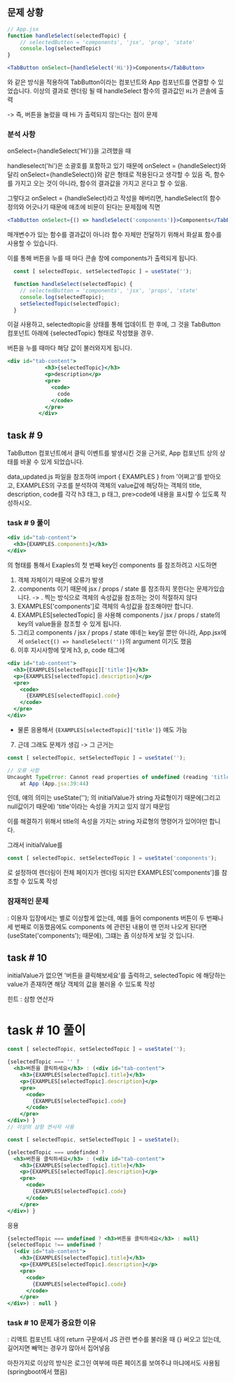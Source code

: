 ## 문제 상황
```jsx
// App.jsx
function handleSelect(selectedTopic) {
    // selectedButton = 'components', 'jsx', 'prop', 'state'
    console.log(selectedTopic)
}

<TabButton onSelect={handleSelect('Hi')}>Components</TabButton>
```

와 같은 방식을 적용하여 TabButton이라는 컴포넌트와 App 컴포넌트를 연결할 수 있었습니다.
이상의 결과로 렌더링 될 때 handleSelect 함수의 결과값인 ```Hi```가 콘솔에 출력

-> 즉, 버튼을 눌렀을 때 Hi 가 출력되지 않는다는 점이 문제

### 분석 사항

onSelect={handleSelect('Hi')}을 고려했을 때

handleselect('hi')은 소괄호를 포함하고 있기 때문에 onSelect = {handleSelect}와 달리
onSelect={handleSelect()}와 같은 형태로 적용된다고 생각할 수 있음
즉, 함수를 가지고 오는 것이 아니라, 함수의 결과값을 가지고 온다고 할 수 있음.

그렇다고 onSelect = {handleSelect}라고 작성을 해버리면, handleSelect의 함수 정의와 어긋나기 때문에 애초에 비문이 된다는 문제점에 직면

```jsx
<TabButton onSelect={() => handleSelect('components')}>Components</TabButton>
```

매개변수가 있는 함수를 결과값이 아니라 함수 자체만 전달하기 위해서 화살표 함수를 사용할 수 있습니다.

이를 통해 버튼을 누를 때 마다 콘솔 창에 components가 출력되게 됩니다.

```jsx
  const [ selectedTopic, setSelectedTopic ] = useState('');

  function handleSelect(selectedTopic) {
    // selectedButton = 'components', 'jsx', 'props', 'state'
    console.log(selectedTopic);
    setSelectedTopic(selectedTopic);
  }
```
이걸 사용하고, selectedtopic을 상태를 통해 업데이트 한 후에,
그 것을 TabButton 컴포넌트 아래에 {selectedTopic} 형태로 작성했을 경우.

버튼을 누를 때마다 해당 값이 불러와지게 됩니다.
```jsx
<div id="tab-content">
            <h3>{selectedTopic}</h3>
            <p>description</p>
            <pre>
              <code>
                code
              </code>
            </pre>
          </div>
```

## task # 9

TabButton 컴포넌트에서 클릭 이벤트를 발생시킨 것을 근거로, App 컴포넌트 상의 상태를 바꿀 수 있게 되었습니다.

data_updated.js 파일을 참조하여 import { EXAMPLES } from '어쩌고'를 받아오고,
EXAMPLES의 구조를 분석하여 
객체의 value값에 해당하는 객체의 title, description, code를 각각 h3 태그, p 태그, pre>code에 내용을 표시할 수 있도록 작성하시오.

### task # 9 풀이

```jsx
<div id="tab-content">
  <h3>{EXAMPLES.components}</h3>
</div>
```

의 형태를 통해서 Exaples의 첫 번째 key인 components 를 참조하려고 시도하면 

1. 객체 자체이기 때문에 오류가 발생
2. .components 이기 때문에 jsx / props / state 를 참조하지 못한다는 문제가있습니다. 
-> . 찍는 방식으로 객체의 속성값을 참조하는 것이 적절하지 않다
3. EXAMPLES['components']로 객체의 속성값을 참조해야만 합니다.
4. EXAMPLES[selectedTopic] 을 사용해 components / jsx / props / state의 key의 value들을 참조할 수 있게 됩니다.
5. 그리고 components / jsx / props / state 얘네는 key일 뿐만 아니라, App.jsx에서 ```onSelect{() => handleSelect('')}```의 argument 이기도 했음
6. 이후 지시사항에 맞게 h3, p, code 태그에 

```jsx
<div id="tab-content">
  <h3>{EXAMPLES[selectedTopic]['title']}</h3>
  <p>{EXAMPLES[selectedTopic].description}</p>
  <pre>
    <code>
      {EXAMPLES[selectedTopic].code}
    </code>
  </pre>
</div>
```

* 물론 응용해서 ```{EXAMPLES[selectedTopic]['title']}``` 얘도 가능

7. 근데 그래도 문제가 생김 -> 그 근거는 
```jsx
const [ selectedTopic, setSelectedTopic ] = useState('');

// 오류 사항
Uncaught TypeError: Cannot read properties of undefined (reading 'title')
    at App (App.jsx:39:44)
```
인데, 얘의 의미는 useState(''); 의 initialValue가 string 자료형이기 때문에(그리고 null값이기 때문에) 'title'이라는 속성을 가지고 있지 않기 때문임

이를 해결하기 위해서 title의 속성을 가지는 string 자료형의 명령어가 있어야만 합니다.

그래서 initialValue를

```jsx
const [ selectedTopic, setSelectedTopic ] = useState('components');
```
로 설정하여 렌더링이 전체 페이지가 렌더링 되지만 EXAMPLES['components']를 참조할 수 있도록 작성

### 잠재적인 문제

: 이용자 입장에서는 별로 이상할게 없는데, 예를 들어 components 버튼이 두 번째나 세 번째로 이동했음에도 components 에 관련된 내용이 맨 먼저 나오게 된다면 (useState('components'); 때문에), 그떄는 좀 이상하게 보일 것 입니다.

## task # 10

initialValue가 없으면 '버튼을 클릭해보세요'를 출력하고, selectedTopic 에 해당하는 value가 존재하면 해당 객체의 값을 불러올 수 있도록 작성

힌트 : 삼항 연산자

# task # 10 풀이
```jsx
const [ selectedTopic, setSelectedTopic ] = useState('');

{selectedTopic === '' ? 
  <h3>버튼을 클릭하세요</h3> : (<div id="tab-content">
    <h3>{EXAMPLES[selectedTopic].title}</h3>
    <p>{EXAMPLES[selectedTopic].description}</p>
    <pre>
      <code>
        {EXAMPLES[selectedTopic].code}
      </code>
    </pre>
</div>) }
// 이상의 삼항 연사자 사용

const [ selectedTopic, setSelectedTopic ] = useState();

{selectedTopic === undefinded ? 
  <h3>버튼을 클릭하세요</h3> : (<div id="tab-content">
    <h3>{EXAMPLES[selectedTopic].title}</h3>
    <p>{EXAMPLES[selectedTopic].description}</p>
    <pre>
      <code>
        {EXAMPLES[selectedTopic].code}
      </code>
    </pre>
</div>) }
```

응용

```jsx
{selectedTopic === undefined ? <h3>버튼을 클릭하세요</h3> : null}
{selectedTopic !== undefined ? 
  (<div id="tab-content">
    <h3>{EXAMPLES[selectedTopic].title}</h3>
    <p>{EXAMPLES[selectedTopic].description}</p>
    <pre>
      <code>
        {EXAMPLES[selectedTopic].code}
      </code>
    </pre>
</div>) : null }
```

### task # 10 문제가 중요한 이유

: 리액트 컴포넌트 내의 return 구문에서 JS 관련 변수를 불러올 때 {} 써오고 있는데, 길어지면 빼먹는 경우가 많아서 집어넣음

마찬가지로 이상의 방식은 로그인 여부에 따른 페이즈를 보여주냐 마냐에서도 사용됨(springboot에서 했음)


